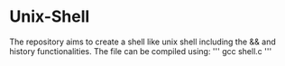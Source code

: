 # Unix-Shell
The repository aims to create a shell like unix shell including the && and history functionalities. The file can be compiled using:
''' gcc shell.c '''
